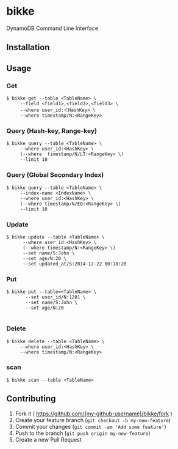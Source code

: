 bikke
=======

DynamoDB Command Line Interface


## Installation


## Usage


### Get


```
$ bikke get --table <TableName> \
     --field <field1>,<field2>,<field3> \
     --where user_id:＜HashKey> \
     --where timestamp/N:<RangeKey>

```

### Query (Hash-key, Range-key)

```
$ bikke query --table <TableName> \
     --where user_id:<HashKey> \
     (--where  timestamp/N/LT:<RangeKey> \)
     --limit 10

```

### Query (Global Secondary Index)

```
$ bikke query --table <TableName> \
     --index-name <IndexName> \
     --where user_id:<HashKey> \
     (--where timestamp/N/EQ:<RangeKey> \)
     --limit 10

```

### Update

```
$ bikke update --table <TableName> \
      --where user_id:<HashKey> \
      (--where timestamp/N:<RangeKey> \)
      --set name/S:John \
      --set age/N:20 \
      --set updated_at/S:2014-12-22 00:18:20

```

### Put

```
$ bikke put --table=<TableName> \
       --set user_id/N:1201 \
       --set name/S:John \
       --set age/N:20 
       
```

### Delete


```
$ bikke delete --table <TableName> \
     --where user_id:<HashKey> \
     --where timestamp/N:<RangeKey>
```

### scan

```
$ bikke scan --table <TableName> 

```



## Contributing

1. Fork it ( https://github.com/[my-github-username]/bikke/fork )
2. Create your feature branch (`git checkout -b my-new-feature`)
3. Commit your changes (`git commit -am 'Add some feature'`)
4. Push to the branch (`git push origin my-new-feature`)
5. Create a new Pull Request





